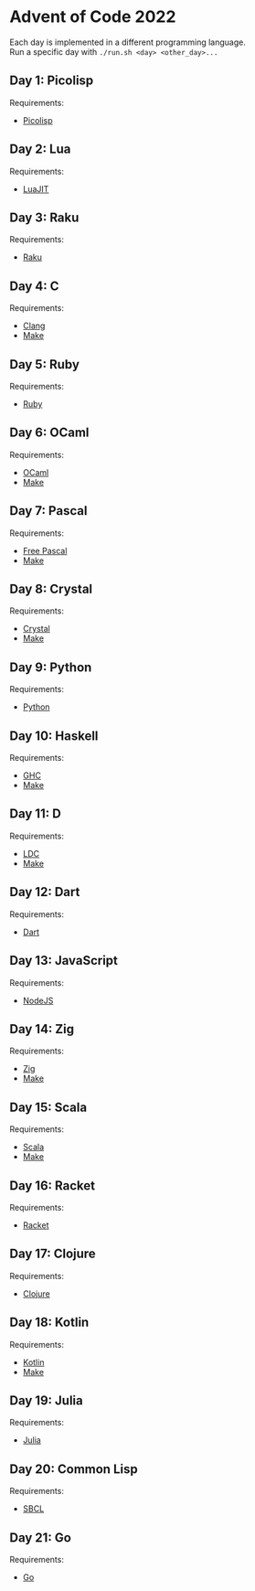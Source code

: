 # Advent of Code 2022
Each day is implemented in a different programming language.  
Run a specific day with `./run.sh <day> <other_day>...`

## Day 1: Picolisp
Requirements:
 - [Picolisp](https://picolisp.com/)

## Day 2: Lua
Requirements:
 - [LuaJIT](https://luajit.org/)

## Day 3: Raku
Requirements:
 - [Raku](https://www.raku.org/)

## Day 4: C
Requirements:
 - [Clang](https://clang.llvm.org/)
 - [Make](https://www.gnu.org/software/make/)

## Day 5: Ruby
Requirements:
 - [Ruby](https://www.ruby-lang.org/)

## Day 6: OCaml
Requirements:
 - [OCaml](https://ocaml.org/)
 - [Make](https://www.gnu.org/software/make/)

## Day 7: Pascal
Requirements:
 - [Free Pascal](https://www.freepascal.org/)
 - [Make](https://www.gnu.org/software/make/)

## Day 8: Crystal
Requirements:
 - [Crystal](https://crystal-lang.org/)
 - [Make](https://www.gnu.org/software/make/)

## Day 9: Python
Requirements:
 - [Python](https://www.python.org/)

## Day 10: Haskell
Requirements:
 - [GHC](https://www.haskell.org/ghc/)
 - [Make](https://www.gnu.org/software/make/)

## Day 11: D
Requirements:
 - [LDC](https://wiki.dlang.org/LDC)
 - [Make](https://www.gnu.org/software/make/)

## Day 12: Dart
Requirements:
 - [Dart](https://dart.dev/)

## Day 13: JavaScript
Requirements:
 - [NodeJS](https://nodejs.org/)

## Day 14: Zig
Requirements:
 - [Zig](https://ziglang.org/)
 - [Make](https://www.gnu.org/software/make/)

## Day 15: Scala
Requirements:
 - [Scala](https://www.scala-lang.org/)
 - [Make](https://www.gnu.org/software/make/)

## Day 16: Racket
Requirements:
 - [Racket](https://racket-lang.org/)

## Day 17: Clojure
Requirements:
 - [Clojure](https://clojure.org/)

## Day 18: Kotlin
Requirements:
 - [Kotlin](https://kotlinlang.org/)
 - [Make](https://www.gnu.org/software/make/)

## Day 19: Julia
Requirements:
 - [Julia](https://julialang.org/)

## Day 20: Common Lisp
Requirements:
 - [SBCL](https://www.sbcl.org/)

## Day 21: Go
Requirements:
 - [Go](https://go.dev/)
